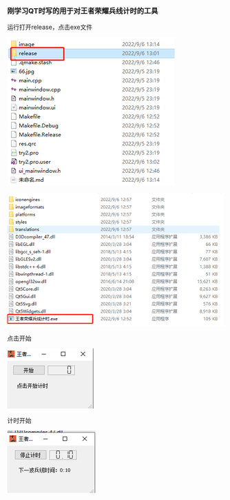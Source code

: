 ### 刚学习QT时写的用于对王者荣耀兵线计时的工具

运行打开release，点击exe文件

![image-20220906131758864](./image/image-20220906131758864.png)

![image-20220906131823391](./image/image-20220906131823391.png)

点击开始

![image-20220906131927095](image/image-20220906131927095.png)

计时开始

![image-20220906131939755](image/image-20220906131939755.png)

